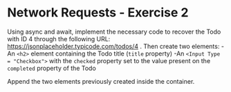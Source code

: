 # Network Requests - Exercise 2

Using async and await, implement the necessary code to recover the Todo with ID 4 through the following URL: https://jsonplaceholder.typicode.com/todos/4 . Then create two elements:
-An `<h2>` element containing the Todo title (`title` property)
-An `<Input Type = "Checkbox">` with the `checked` property set to the value present on the `completed` property of the Todo

Append the two elements previously created inside the container.

